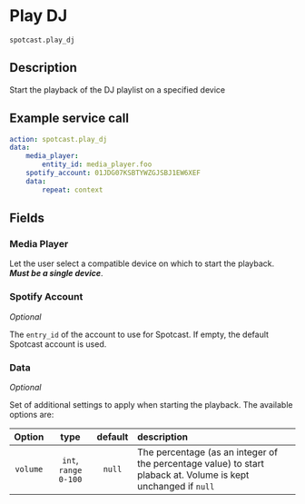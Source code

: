 # Play DJ

`spotcast.play_dj`

## Description

Start the playback of the DJ playlist on a specified device

## Example service call

```yaml
action: spotcast.play_dj
data:
    media_player:
        entity_id: media_player.foo
    spotify_account: 01JDG07KSBTYWZGJSBJ1EW6XEF
    data:
        repeat: context
```

## Fields

### Media Player

Let the user select a compatible device on which to start the playback. **_Must be a single device_**.

### Spotify Account

*Optional*

The `entry_id` of the account to use for Spotcast. If empty, the default Spotcast account is used.

### Data

*Optional*

Set of additional settings to apply when starting the playback. The available options are:

| Option   | type                 | default | description                                                                                                    |
| :---:    | :---:                | :---:   | :---                                                                                                           |
| `volume` | `int`, `range 0-100` | `null`  | The percentage (as an integer of the percentage value) to start plaback at. Volume is kept unchanged if `null` |
